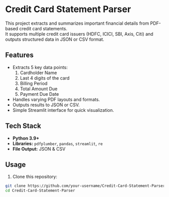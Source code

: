 # Credit Card Statement Parser

This project extracts and summarizes important financial details from PDF-based credit card statements.  
It supports multiple credit card issuers (HDFC, ICICI, SBI, Axis, Citi) and outputs structured data in JSON or CSV format.

## Features
- Extracts 5 key data points:
  1. Cardholder Name
  2. Last 4 digits of the card
  3. Billing Period
  4. Total Amount Due
  5. Payment Due Date
- Handles varying PDF layouts and formats.
- Outputs results to JSON or CSV.
- Simple Streamlit interface for quick visualization.

## Tech Stack
- **Python 3.9+**
- **Libraries:** `pdfplumber`, `pandas`, `streamlit`, `re`
- **File Output:** JSON & CSV

## Usage

1. Clone this repository:

```bash
git clone https://github.com/your-username/Credit-Card-Statement-Parser.git
cd Credit-Card-Statement-Parser
